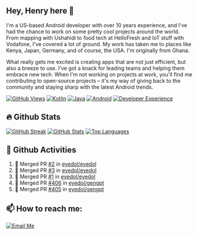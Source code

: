 ## Hey, Henry here 👋

<!-- About me -->
I'm a US-based Android developer with over 10 years experience, and I've had the chance to work on some pretty cool projects around the world. From mapping with Ushahidi to food tech at HelloFresh and IoT stuff with Vodafone, I've covered a lot of ground. My work has taken me to places like Kenya, Japan, Germany, and of course, the USA. I'm originally from Ghana.

What really gets me excited is creating apps that are not just efficient, but also a breeze to use. I've got a knack for leading teams and helping them embrace new tech. When I'm not working on projects at work, you'll find me contributing to open-source projects – it's my way of giving back to the community and staying sharp with the latest Android trends.

[![GitHub Views](https://komarev.com/ghpvc/?username=eyedol&style=for-the-badge&color=FAD230)][1]
[![Kotlin](https://img.shields.io/badge/Kotlin-♥-blue?logo=kotlin&style=for-the-badge&color=0095D5)][1]
[![Java](https://img.shields.io/badge/Java-♥-blue?logo=java&style=for-the-badge&color=007396)][1]
[![Android](https://img.shields.io/badge/Android-♥-blue?logo=android&style=for-the-badge&color=3DDC84)][1]
[![Developer Experience](https://img.shields.io/badge/Developer%20Experience-♥-blue?logo=github&style=for-the-badge&color=red)][1]


## 🔥 Github Stats

[![GitHub Streak](https://streak-stats.demolab.com?user=eyedol&theme=android-dark&hide_border=true&background=00000000)](https://git.io/streak-stats)
[![GitHub Stats](https://github-readme-stats.vercel.app/api?username=eyedol&hide_title=true&count_private=true&show_icons=true&theme=android-dark&bg_color=00000000&text_color=4cbc8a&hide_border=true)][1]
[![Top Languages](https://github-readme-stats.vercel.app/api/top-langs/?username=eyedol&hide_title=true&layout=compact&hide=html&theme=android-dark&bg_color=00000000&text_color=4cbc8a&hide_border=true)][1]

## 💾 Github Activities

<!--START_SECTION:activity-->
1. 🎉 Merged PR [#2](https://github.com/eyedol/eyedol/pull/2) in [eyedol/eyedol](https://github.com/eyedol/eyedol)
2. 🎉 Merged PR [#3](https://github.com/eyedol/eyedol/pull/3) in [eyedol/eyedol](https://github.com/eyedol/eyedol)
3. 🎉 Merged PR [#1](https://github.com/eyedol/eyedol/pull/1) in [eyedol/eyedol](https://github.com/eyedol/eyedol)
4. 🎉 Merged PR [#406](https://github.com/eyedol/gengpt/pull/406) in [eyedol/gengpt](https://github.com/eyedol/gengpt)
5. 🎉 Merged PR [#405](https://github.com/eyedol/gengpt/pull/405) in [eyedol/gengpt](https://github.com/eyedol/gengpt)
<!--END_SECTION:activity-->

<!--END_SECTION:activity-->

## 📫 How to reach me:
[![Email Me](https://img.shields.io/badge/henry@addhen%20-.org-blue?logo=gmail&style=for-the-badge&color=0A84FF)][2]
<!--
**eyedol/eyedol** is a ✨ _special_ ✨ repository because its `README.md` (this file) appears on your GitHub profile.

Here are some ideas to get you started:

- 🔭 I’m currently working on ...
- 🌱 I’m currently learning ...
- 👯 I’m looking to collaborate on ...
- 🤔 I’m looking for help with ...
- 💬 Ask me about ...
- 📫 How to reach me: ...
- 😄 Pronouns: ...
- ⚡ Fun fact: ...
-->

<!-- Links --->
[1]: https://github.com/eyedol
[2]: mailto:henry[at]addhen[dot]org